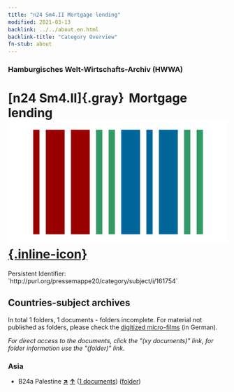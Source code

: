 ```yaml
---
title: "n24 Sm4.II Mortgage lending"
modified: 2021-03-13
backlink: ../../about.en.html
backlink-title: "Category Overview"
fn-stub: about
---
```


### Hamburgisches Welt-Wirtschafts-Archiv (HWWA)

# [n24 Sm4.II]{.gray}&#8201; Mortgage lending &#160; [![Wikidata](/images/Wikidata-logo.svg "Wikidata"){.inline-icon}](http://www.wikidata.org/entity/Q104710994)

<div class="hint">Persistent Identifier: `http://purl.org/pressemappe20/category/subject/i/161754`</div>







## Countries-subject archives





In total 1 folders, 1 documents - folders incomplete.
For material not published as folders, please check the [digitized micro-films](/film/h1_sh.de.html) (in German).

_For direct access to the documents, click the "(xy documents)" link, for folder information use the "(folder)" link._



### Asia

- B24a Palestine [**&nearr;**](../../../geo/i/141115/about.en.html "Palestine (all folders)") [**&uarr;**](../../../geo/about.en.html#B24a "Country category system") (<a href="https://pm20.zbw.eu/iiifview/folder/sh/141115,161754" title="about: Palestine : Mortgage lending" target="_blank">1 documents</a>) ([folder](../../../../folder/sh/1411xx/141115/1617xx/161754/about.en.html))








